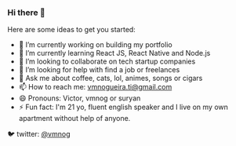 ### Hi there 👋

Here are some ideas to get you started:

- 🔭 I’m currently working on building my portfolio
- 🌱 I’m currently learning React JS, React Native and Node.js
- 👯 I’m looking to collaborate on tech startup companies 
- 🤔 I’m looking for help with find a job or freelances
- 💬 Ask me about coffee, cats, lol, animes, songs or cigars
- 📫 How to reach me: vmnogueira.ti@gmail.com
- 😄 Pronouns: Victor, vmnog or suryan
- ⚡ Fun fact: I'm 21 yo, fluent english speaker and I live on my own apartment without help of anyone.

:bird: twitter: <a href="https://twitter.com/vmnogg">@vmnog</a>

